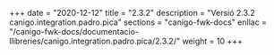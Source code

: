 +++
date        = "2020-12-12"
title       = "2.3.2"
description = "Versió 2.3.2 canigo.integration.padro.pica"
sections    = "canigo-fwk-docs"
enllac		= "/canigo-fwk-docs/documentacio-llibreries/canigo.integration.padro.pica/2.3.2/"
weight		= 10
+++
